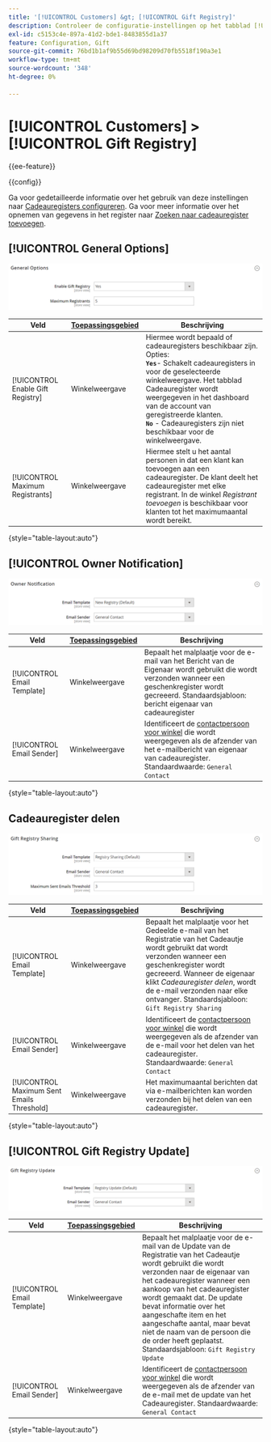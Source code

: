 ```yaml
---
title: '[!UICONTROL Customers] &gt; [!UICONTROL Gift Registry]'
description: Controleer de configuratie-instellingen op het tabblad [!UICONTROL Customers] &gt; [!UICONTROL Gift Registry] pagina van de Commerce Admin.
exl-id: c5153c4e-897a-41d2-bde1-8483855d1a37
feature: Configuration, Gift
source-git-commit: 76bd1b1af9b55d69bd98209d70fb5518f190a3e1
workflow-type: tm+mt
source-wordcount: '348'
ht-degree: 0%

---
```


# [!UICONTROL Customers] > [!UICONTROL Gift Registry]

{{ee-feature}}

{{config}}

Ga voor gedetailleerde informatie over het gebruik van deze instellingen naar [Cadeauregisters configureren](../../merchandising-promotions/gift-registry-configure.md). Ga voor meer informatie over het opnemen van gegevens in het register naar [Zoeken naar cadeauregister toevoegen](../../merchandising-promotions/gift-registry-search.md).

## [!UICONTROL General Options]

![Algemene opties](./assets/gift-registry-general-options.png)<!-- zoom -->

<!-- [General Options](https://docs.magento.com/user-guide/marketing/gift-registry-configure.html) -->

| Veld | [Toepassingsgebied](../../getting-started/websites-stores-views.md#scope-settings) | Beschrijving |
|--- |--- |--- |
| [!UICONTROL Enable Gift Registry] | Winkelweergave | Hiermee wordt bepaald of cadeauregisters beschikbaar zijn. Opties: <br/>**`Yes`**- Schakelt cadeauregisters in voor de geselecteerde winkelweergave. Het tabblad Cadeauregister wordt weergegeven in het dashboard van de account van geregistreerde klanten.<br/>**`No`** - Cadeauregisters zijn niet beschikbaar voor de winkelweergave. |
| [!UICONTROL Maximum Registrants] | Winkelweergave | Hiermee stelt u het aantal personen in dat een klant kan toevoegen aan een cadeauregister. De klant deelt het cadeauregister met elke registrant. In de winkel _Registrant toevoegen_ is beschikbaar voor klanten tot het maximumaantal wordt bereikt. |

{style="table-layout:auto"}

## [!UICONTROL Owner Notification]

![Eigenaarbericht](./assets/gift-registry-owner-notification.png)<!-- zoom -->

<!-- [Owner Notification](https://docs.magento.com/user-guide/marketing/gift-registry-configure.html) -->

| Veld | [Toepassingsgebied](../../getting-started/websites-stores-views.md#scope-settings) | Beschrijving |
|--- |--- |--- |
| [!UICONTROL Email Template] | Winkelweergave | Bepaalt het malplaatje voor de e-mail van het Bericht van de Eigenaar wordt gebruikt die wordt verzonden wanneer een geschenkregister wordt gecreeerd. Standaardsjabloon: bericht eigenaar van cadeauregister |
| [!UICONTROL Email Sender] | Winkelweergave | Identificeert de [contactpersoon voor winkel](../../getting-started/store-details.md#store-email-addresses) die wordt weergegeven als de afzender van het e-mailbericht van eigenaar van cadeauregister. Standaardwaarde: `General Contact` |

{style="table-layout:auto"}

## Cadeauregister delen

![Cadeauregister delen](./assets/gift-registry-gift-registry-sharing.png)<!-- zoom -->

<!-- Gift Registry Sharing](https://docs.magento.com/user-guide/marketing/gift-registry-configure.html) -->

| Veld | [Toepassingsgebied](../../getting-started/websites-stores-views.md#scope-settings) | Beschrijving |
|--- |--- |--- |
| [!UICONTROL Email Template] | Winkelweergave | Bepaalt het malplaatje voor het Gedeelde e-mail van het Registratie van het Cadeautje wordt gebruikt dat wordt verzonden wanneer een geschenkregister wordt gecreeerd. Wanneer de eigenaar klikt _Cadeauregister delen_, wordt de e-mail verzonden naar elke ontvanger. Standaardsjabloon: `Gift Registry Sharing` |
| [!UICONTROL Email Sender] | Winkelweergave | Identificeert de [contactpersoon voor winkel](../../getting-started/store-details.md#store-email-addresses) die wordt weergegeven als de afzender van de e-mail voor het delen van het cadeauregister. Standaardwaarde: `General Contact` |
| [!UICONTROL Maximum Sent Emails Threshold] | Winkelweergave | Het maximumaantal berichten dat via e-mailberichten kan worden verzonden bij het delen van een cadeauregister. |

{style="table-layout:auto"}

## [!UICONTROL Gift Registry Update]

![Bijwerken register van geschenk](./assets/gift-registry-gift-registry-update.png)<!-- zoom -->

<!-- [Gift Registry Update](https://docs.magento.com/user-guide/marketing/gift-registry-configure.html) -->

| Veld | [Toepassingsgebied](../../getting-started/websites-stores-views.md#scope-settings) | Beschrijving |
|--- |--- |--- |
| [!UICONTROL Email Template] | Winkelweergave | Bepaalt het malplaatje voor de e-mail van de Update van de Registratie van het Cadeautje wordt gebruikt die wordt verzonden naar de eigenaar van het cadeauregister wanneer een aankoop van het cadeauregister wordt gemaakt dat. De update bevat informatie over het aangeschafte item en het aangeschafte aantal, maar bevat niet de naam van de persoon die de order heeft geplaatst. Standaardsjabloon: `Gift Registry Update` |
| [!UICONTROL Email Sender] | Winkelweergave | Identificeert de [contactpersoon voor winkel](../../getting-started/store-details.md#store-email-addresses) die wordt weergegeven als de afzender van de e-mail met de update van het Cadeauregister. Standaardwaarde: `General Contact` |

{style="table-layout:auto"}
